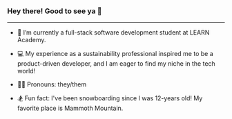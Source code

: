 ### Hey there! Good to see ya 👋

___

- 🌱 I’m currently a full-stack software development student at LEARN Academy.

- 💻 My experience as a sustainability professional inspired me to be a product-driven developer, and I am eager to find my niche in the tech world! 
  
- 🏳️‍🌈 Pronouns: they/them
  
- 🏂 Fun fact: I've been snowboarding since I was 12-years old! My favorite place is Mammoth Mountain. 

